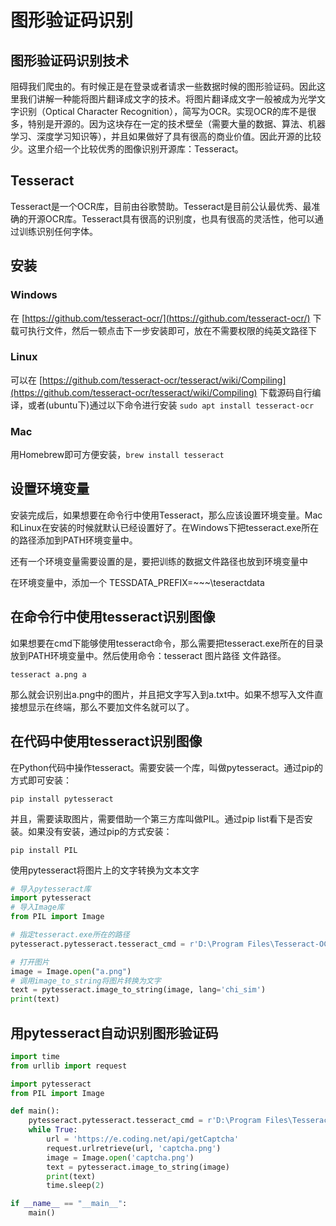 # 图形验证码识别

## 图形验证码识别技术

阻碍我们爬虫的。有时候正是在登录或者请求一些数据时候的图形验证码。因此这里我们讲解一种能将图片翻译成文字的技术。将图片翻译成文字一般被成为光学文字识别（Optical Character Recognition），简写为OCR。实现OCR的库不是很多，特别是开源的。因为这块存在一定的技术壁垒（需要大量的数据、算法、机器学习、深度学习知识等），并且如果做好了具有很高的商业价值。因此开源的比较少。这里介绍一个比较优秀的图像识别开源库：Tesseract。

## Tesseract

Tesseract是一个OCR库，目前由谷歌赞助。Tesseract是目前公认最优秀、最准确的开源OCR库。Tesseract具有很高的识别度，也具有很高的灵活性，他可以通过训练识别任何字体。

## 安装

### Windows

在 [https://github.com/tesseract-ocr/](https://github.com/tesseract-ocr/) 下载可执行文件，然后一顿点击下一步安装即可，放在不需要权限的纯英文路径下

### Linux

可以在 [https://github.com/tesseract-ocr/tesseract/wiki/Compiling](https://github.com/tesseract-ocr/tesseract/wiki/Compiling) 下载源码自行编译，或者\(ubuntu下\)通过以下命令进行安装 `sudo apt install tesseract-ocr`

### Mac

用Homebrew即可方便安装，`brew install tesseract`

## 设置环境变量

安装完成后，如果想要在命令行中使用Tesseract，那么应该设置环境变量。Mac和Linux在安装的时候就默认已经设置好了。在Windows下把tesseract.exe所在的路径添加到PATH环境变量中。

还有一个环境变量需要设置的是，要把训练的数据文件路径也放到环境变量中

在环境变量中，添加一个 TESSDATA\_PREFIX=~~~\teseractdata

## 在命令行中使用tesseract识别图像

如果想要在cmd下能够使用tesseract命令，那么需要把tesseract.exe所在的目录放到PATH环境变量中。然后使用命令：tesseract 图片路径 文件路径。

`tesseract a.png a`

那么就会识别出a.png中的图片，并且把文字写入到a.txt中。如果不想写入文件直接想显示在终端，那么不要加文件名就可以了。

## 在代码中使用tesseract识别图像

在Python代码中操作tesseract。需要安装一个库，叫做pytesseract。通过pip的方式即可安装：

`pip install pytesseract`

并且，需要读取图片，需要借助一个第三方库叫做PIL。通过pip list看下是否安装。如果没有安装，通过pip的方式安装：

`pip install PIL`

使用pytesseract将图片上的文字转换为文本文字

```python
# 导入pytesseract库
import pytesseract
# 导入Image库
from PIL import Image

# 指定tesseract.exe所在的路径
pytesseract.pytesseract.tesseract_cmd = r'D:\Program Files\Tesseract-OCR\tesseract.exe'

# 打开图片
image = Image.open("a.png")
# 调用image_to_string将图片转换为文字
text = pytesseract.image_to_string(image, lang='chi_sim')
print(text)
```

## 用pytesseract自动识别图形验证码

```python
import time
from urllib import request

import pytesseract
from PIL import Image

def main():
    pytesseract.pytesseract.tesseract_cmd = r'D:\Program Files\Tesseract-OCR\tesseract.exe'
    while True:
        url = 'https://e.coding.net/api/getCaptcha'
        request.urlretrieve(url, 'captcha.png')
        image = Image.open('captcha.png')
        text = pytesseract.image_to_string(image)
        print(text)
        time.sleep(2)

if __name__ == "__main__":
    main()
```

